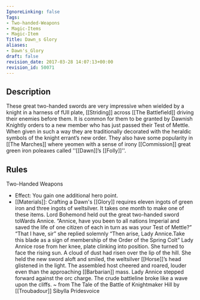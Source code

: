 ```yaml
---
IgnoreLinking: false
Tags:
- Two-handed-Weapons
- Magic-Items
- Magic-Item
Title: Dawn_s Glory
aliases:
- Dawn's_Glory
draft: false
revision_date: 2017-03-28 14:07:13+00:00
revision_id: 50071
---
```


## Description
These great two-handed swords are very impressive when wielded by a knight in a harness of fUll plate, [[Striding]] across [[The Battlefield]] driving their enemies before them. It is common for them to be granted by Dawnish Knightly orders to a new member who has just passed their Test of Mettle. When given in such a way they are traditionally decorated with the heraldic symbols of the knight errant’s new order.
They also have some popularity in [[The Marches]] where yeomen with a sense of irony [[Commission]] great green iron poleaxes called ''[[Dawn]]’s [[Folly]]''.
## Rules
Two-Handed Weapons
* Effect: You gain one additional hero point.
* [[Materials]]: Crafting a Dawn's [[Glory]] requires eleven ingots of green iron and three ingots of weltsilver. It takes one month to make one of these items.
Lord Bohemond held out the great two-handed sword toWards Annice.
“Annice, have you been to all nations Imperial and saved the life of one citizen of each in turn as was your Test of Mettle?”
“That I have, sir” she replied solemnly
“Then  arise, Lady Annice.Take this blade as a sign of membership of the Order of the Spring Colt”
Lady Annice rose from her knee, plate clinking into position. She turned to face the rising sun. A cloud of dust had risen over the lip of the hill. 
She held the new sword aloft and smiled, the weltsilver [[Horse]]’s head glistened in the light.
The assembled host cheered and roared, louder even than the approaching [[Barbarian]] mass.
Lady Annice stepped forward against the orc charge. The crude battleline broke like a wave upon the cliffs.
~ from The Tale of the Battle of Knightmaker Hill by [[Troubadour]] Sibylla Pridesvoice